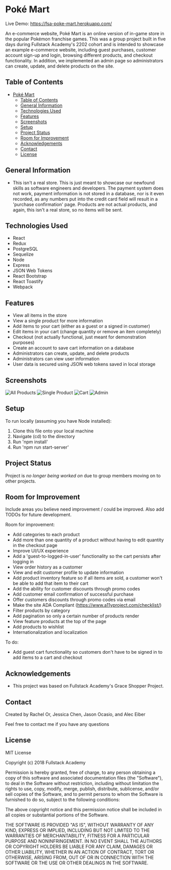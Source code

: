 # Poké Mart

Live Demo: https://fsa-poke-mart.herokuapp.com/

An e-commerce website, Poké Mart is an online version of in-game store in the popular Pokémon franchise games. This was a group project built in five days during Fullstack Academy's 2202 cohort and is intended to showcase an example e-commerce website, including guest purchases, customer account sign-up and login, browsing different products, and checkout functionality. In addition, we implemented an admin page so administrators can create, update, and delete products on the site.

## Table of Contents

- [Poké Mart](#project-name)
  - [Table of Contents](#table-of-contents)
  - [General Information](#general-information)
  - [Technologies Used](#technologies-used)
  - [Features](#features)
  - [Screenshots](#screenshots)
  - [Setup](#setup)
  - [Project Status](#project-status)
  - [Room for Improvement](#room-for-improvement)
  - [Acknowledgements](#acknowledgements)
  - [Contact](#contact)
  - [License](#license)

## General Information

- This isn't a real store. This is just meant to showcase our newfound skills as software engineers and developers. The payment system does not work, payment information is not stored in a database, nor is it even recorded, as any numbers put into the credit card field will result in a 'purchase confirmation' page. Products are not actual products, and again, this isn't a real store, so no items will be sent.

## Technologies Used

- React
- Redux
- PostgreSQL
- Sequelize
- Node
- Express
- JSON Web Tokens
- React Bootstrap
- React Toastify
- Webpack

## Features

- View all items in the store
- View a single product for more information
- Add items to your cart (either as a guest or a signed in customer)
- Edit items in your cart (change quantity or remove an item completely)
- Checkout (not actually functional, just meant for demonstration purposes)
- Create an account to save cart information on a database
- Administrators can create, update, and delete products
- Administrators can view user information
- User data is secured using JSON web tokens saved in local storage

## Screenshots

![All Products](./images/allProducts.jpg)
![Single Product](./images/singleProduct.jpg)
![Cart](./images/cartPage.jpg)
![Admin](./images/admin.jpg)

## Setup

To run locally (assuming you have Node installed):

1. Clone this file onto your local machine
2. Navigate (cd) to the directory
3. Run 'npm install'
4. Run 'npm run start-server'

## Project Status

Project is _no longer being worked on_ due to group members moving on to other projects.

## Room for Improvement

Include areas you believe need improvement / could be improved. Also add TODOs for future development.

Room for improvement:

- Add categories to each product
- Add more than one quantity of a product without having to edit quantity in the checkout page
- Improve UI/UX experience
- Add a 'guest-to-logged-in-user' functionality so the cart persists after logging in
- View order history as a customer
- View and edit customer profile to update information
- Add product inventory feature so if all items are sold, a customer won't be able to add that item to their cart
- Add the ability for customer discounts through promo codes
- Add customer email confirmation of successful purchase
- Offer customers discounts through promo codes via email
- Make the site ADA Compliant (https://www.a11yproject.com/checklist/)
- Filter products by category
- Add pagination so only a certain number of products render
- View feature products at the top of the page
- Add products to wishlist
- Internationalization and localization

To do:

- Add guest cart functionality so customers don't have to be signed in to add items to a cart and checkout

## Acknowledgements

- This project was based on Fullstack Academy's Grace Shopper Project.

## Contact

Created by Rachel Or, Jessica Chen, Jason Ocasio, and Alec Eiber

Feel free to contact me if you have any questions

## License

MIT License

Copyright (c) 2018 Fullstack Academy

Permission is hereby granted, free of charge, to any person obtaining a copy
of this software and associated documentation files (the "Software"), to deal in the Software without restriction, including without limitation the rights to use, copy, modify, merge, publish, distribute, sublicense, and/or sell copies of the Software, and to permit persons to whom the Software is furnished to do so, subject to the following conditions:

The above copyright notice and this permission notice shall be included in all copies or substantial portions of the Software.

THE SOFTWARE IS PROVIDED "AS IS", WITHOUT WARRANTY OF ANY KIND, EXPRESS OR IMPLIED, INCLUDING BUT NOT LIMITED TO THE WARRANTIES OF MERCHANTABILITY, FITNESS FOR A PARTICULAR PURPOSE AND NONINFRINGEMENT. IN NO EVENT SHALL THE AUTHORS OR COPYRIGHT HOLDERS BE LIABLE FOR ANY CLAIM, DAMAGES OR OTHER LIABILITY, WHETHER IN AN ACTION OF CONTRACT, TORT OR OTHERWISE, ARISING FROM, OUT OF OR IN CONNECTION WITH THE SOFTWARE OR THE USE OR OTHER DEALINGS IN THE SOFTWARE.
